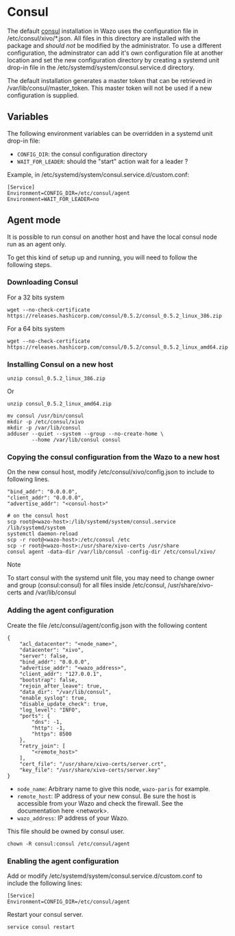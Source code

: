 # Consul

The default [consul](https://consul.io) installation in Wazo uses the
configuration file in
<span data-role="file">/etc/consul/xivo/\*.json</span>. All files in
this directory are installed with the package and *should not* be
modified by the administrator. To use a different configuration, the
adminstrator can add it's own configuration file at another location and
set the new configuration directory by creating a systemd unit drop-in
file in the
<span data-role="file">/etc/systemd/system/consul.service.d</span>
directory.

The default installation generates a master token that can be retrieved
in <span data-role="file">/var/lib/consul/master\_token</span>. This
master token will not be used if a new configuration is supplied.

## Variables

The following environment variables can be overridden in a systemd unit
drop-in file:

  - `CONFIG_DIR`: the consul configuration directory
  - `WAIT_FOR_LEADER`: should the "start" action wait for a leader ?

Example, in
<span data-role="file">/etc/systemd/system/consul.service.d/custom.conf</span>:

    [Service]
    Environment=CONFIG_DIR=/etc/consul/agent
    Environment=WAIT_FOR_LEADER=no

## Agent mode

It is possible to run consul on another host and have the local consul
node run as an agent only.

To get this kind of setup up and running, you will need to follow the
following steps.

### Downloading Consul

For a 32 bits
system

``` sourceCode sh
wget --no-check-certificate https://releases.hashicorp.com/consul/0.5.2/consul_0.5.2_linux_386.zip
```

For a 64 bits
system

``` sourceCode sh
wget --no-check-certificate https://releases.hashicorp.com/consul/0.5.2/consul_0.5.2_linux_amd64.zip
```

### Installing Consul on a new host

``` sourceCode sh
unzip consul_0.5.2_linux_386.zip
```

Or

``` sourceCode sh
unzip consul_0.5.2_linux_amd64.zip
```

``` sourceCode sh
mv consul /usr/bin/consul
mkdir -p /etc/consul/xivo
mkdir -p /var/lib/consul
adduser --quiet --system --group --no-create-home \
        --home /var/lib/consul consul
```

### Copying the consul configuration from the Wazo to a new host

On the new consul host, modify
<span data-role="file">/etc/consul/xivo/config.json</span> to include to
following lines.

``` sourceCode javascript
"bind_addr": "0.0.0.0",
"client_addr": "0.0.0.0",
"advertise_addr": "<consul-host>"
```

``` sourceCode sh
# on the consul host
scp root@<wazo-host>:/lib/systemd/system/consul.service /lib/systemd/system
systemctl daemon-reload
scp -r root@<wazo-host>:/etc/consul /etc
scp -r root@<wazo-host>:/usr/share/xivo-certs /usr/share
consul agent -data-dir /var/lib/consul -config-dir /etc/consul/xivo/
```

<div class="note">

<div class="admonition-title">

Note

</div>

To start consul with the systemd unit file, you may need to change owner
and group (consul:consul) for all files inside
<span data-role="file">/etc/consul</span>,
<span data-role="file">/usr/share/xivo-certs</span> and
<span data-role="file">/var/lib/consul</span>

</div>

### Adding the agent configuration

Create the file
<span data-role="file">/etc/consul/agent/config.json</span> with the
following content

``` sourceCode javascript
{
    "acl_datacenter": "<node_name>",
    "datacenter": "xivo",
    "server": false,
    "bind_addr": "0.0.0.0",
    "advertise_addr": "<wazo_address>",
    "client_addr": "127.0.0.1",
    "bootstrap": false,
    "rejoin_after_leave": true,
    "data_dir": "/var/lib/consul",
    "enable_syslog": true,
    "disable_update_check": true,
    "log_level": "INFO",
    "ports": {
        "dns": -1,
        "http": -1,
        "https": 8500
    },
    "retry_join": [
        "<remote_host>"
    ],
    "cert_file": "/usr/share/xivo-certs/server.crt",
    "key_file": "/usr/share/xivo-certs/server.key"
}
```

  - `node_name`: Arbitrary name to give this node, `wazo-paris` for
    example.
  - `remote_host`: IP address of your new consul. Be sure the host is
    accessible from your Wazo and check the firewall. See the
    documentation <span data-role="ref">here \<network\></span>.
  - `wazo_address`: IP address of your Wazo.

This file should be owned by consul user.

``` sourceCode sh
chown -R consul:consul /etc/consul/agent
```

### Enabling the agent configuration

Add or modify
<span data-role="file">/etc/systemd/system/consul.service.d/custom.conf</span>
to include the following lines:

    [Service]
    Environment=CONFIG_DIR=/etc/consul/agent

Restart your consul server.

``` sourceCode sh
service consul restart
```
